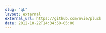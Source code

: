 ```yaml
---
slug: "qL"
layout: external
external_url: https://github.com/nvie/pluck
date: 2012-10-22T14:34:50-05:00
---
```

